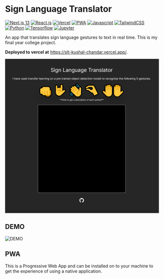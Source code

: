 # Sign Language Translator

[![Next.js 13](https://img.shields.io/badge/Next.js-000?logo=nextdotjs&logoColor=fff)](https://nextjs.org/blog/next-13)
[![React.js](https://img.shields.io/badge/React-20232A?logo=react&logoColor=61DAFB)](https://react.dev/)
[![Vercel](https://img.shields.io/badge/Vercel-000000?logo=vercel&logoColor=white)](https://vercel.com/)
[![PWA](https://img.shields.io/badge/PWA-5A0FC8?logoColor=39366&logo=PWA)](https://web.dev/what-are-pwas/)
[![Javascript](https://img.shields.io/badge/JavaScript-F7DF1E?logo=JavaScript&logoColor=white)](https://developer.mozilla.org/en-US/docs/Web/javascript)
[![TailwindCSS](https://img.shields.io/badge/Tailwind_CSS-38B2AC?logo=tailwind-css&logoColor=white)](https://tailwindcss.com/)
[![Python](https://img.shields.io/badge/Python-3776AB?&logo=python&logoColor=white)](https://www.python.org/)
[![Tensorflow](https://img.shields.io/badge/TensorFlow-FF6F00?logo=tensorflow&logoColor=white)](https://www.tensorflow.org/)
[![Jupyter](https://img.shields.io/badge/Made%20with-Jupyter-orange?&logo=Jupyter)](https://www.jupyter.org/)

An app that translates sign language gestures to text in real time. This is my final year college project.

**Deployed to vercel at** <https://slt-kushal-chandar.vercel.app/>.

![APPIMAGE](/media/app.png)

## DEMO

![DEMO](/media/demo.gif)

## PWA

This is a Progressive Web App and can be installed on to your machine to get the experience of using a native application.
